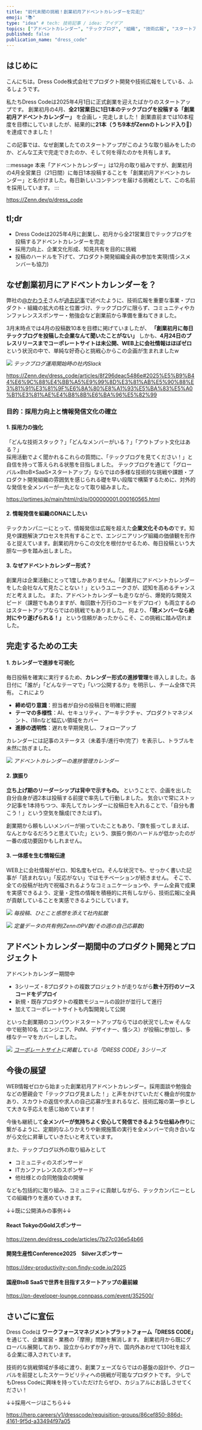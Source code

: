 ```yaml
---
title: "前代未聞の挑戦！創業初月アドベントカレンダーを完走🎉"
emoji: "📚"
type: "idea" # tech: 技術記事 / idea: アイデア
topics: ["アドベントカレンダー", "テックブログ", "組織", "技術広報", "スタートアップ"]
published: false
publication_name: "dress_code"
---
```


## はじめに

こんにちは。Dress Code株式会社でプロダクト開発や技術広報をしている、ふるしょうです。

私たちDress Codeは2025年4月1日に正式創業を迎えたばかりのスタートアップです。
創業初月の4月、**全21営業日に1日1本のテックブログを投稿する「創業初月アドベントカレンダー」** を企画し・完走しました！
創業直前までは10本程度を目標にしていましたが、結果的に**21本（うち9本がZennのトレンド入り🎉）** を達成できました！

この記事では、なぜ創業したてのスタートアップがこのような取り組みをしたのか、どんな工夫で完走できたのか、そして何を得たのかを共有します。


:::message
本来「アドベントカレンダー」は12月の取り組みですが、創業初月の4月全営業日（21日間）に毎日1本投稿することを「創業初月アドベントカレンダー」と名付けました。毎日新しいコンテンツを届ける挑戦として、この名前を採用しています。
:::

https://Zenn.dev/p/dress_code
## tl;dr

- Dress Codeは2025年4月に創業し、初月から全21営業日でテックブログを投稿するアドベントカレンダーを完走
- 採用力向上、企業文化形成、知見共有を目的に挑戦
- 投稿のハードルを下げて、プロダクト開発組織全員の参加を実現(情シスメンバーも協力)

## なぜ創業初月にアドベントカレンダーを？

弊社の[@かわうそ](https://Zenn.dev/syoryu89)さんが[過去記事](https://Zenn.dev/dress_code/articles/8f296deac5486e#2025%E5%B9%B44%E6%9C%88%E4%BB%A5%E9%99%8D%E3%81%AB%E5%90%88%E3%81%91%E3%81%9F%E6%8A%80%E8%A1%93%E5%BA%83%E5%A0%B1%E3%81%AE%E4%B8%8B%E6%BA%96%E5%82%99)で述べたように、技術広報を重要な事業・プロダクト・組織の拡大の柱と位置づけ、テックブログに限らず、コミュニティやカンファレンススポンサー・勉強会など創業前から準備を重ねてきました。

3月末時点では4月の投稿数10本を目標に掲げていましたが、
 **「創業初月に毎日テックブログを投稿した企業なんて聞いたことがない」** 
 しかも、**4月24日のプレスリリースまでコーポレートサイトは未公開、WEB上に会社情報はほぼゼロ**という状況の中で、単純な好奇心と挑戦心からこの企画が生まれましたw

![](/images/advent-calendar.png)
*テックブログ運用開始時の社内Slack*

https://Zenn.dev/dress_code/articles/8f296deac5486e#2025%E5%B9%B44%E6%9C%88%E4%BB%A5%E9%99%8D%E3%81%AB%E5%90%88%E3%81%91%E3%81%9F%E6%8A%80%E8%A1%93%E5%BA%83%E5%A0%B1%E3%81%AE%E4%B8%8B%E6%BA%96%E5%82%99

### 目的：採用力向上と情報発信文化の確立

#### 1. 採用力の強化
「どんな技術スタック？」「どんなメンバーがいる？」「アウトプット文化はある？」  
採用活動でよく聞かれるこれらの質問に、「テックブログを見てください！」と自信を持って答えられる状態を目指しました。
テックブログを通じて「グローバル×BtoB×SaaS×スタートアップ」ならではの多様な技術的な挑戦や課題・プロダクト開発組織の雰囲気を感じられる礎を早い段階で構築するために、対外的な発信を全メンバーが一丸となって取り組みました。

https://prtimes.jp/main/html/rd/p/000000001.000160565.html

#### 2. 情報発信を組織のDNAにしたい
テックカンパニーにとって、情報発信は広報を超えた**企業文化そのもの**です。知見や課題解決プロセスを共有することで、エンジニアリング組織の価値観を形作ると捉えています。創業初月からこの文化を根付かせるため、毎日投稿という大胆な一歩を踏み出しました。

#### 3. なぜアドベントカレンダー形式？
創業月は企業活動にとって1度しかありません。「創業月にアドベントカレンダーをした会社なんて見たことない！」というユニークさが、認知を高めるチャンスだと考えました。
また、アドベントカレンダーも走りながら、爆発的な開発スピード（課題でもありますが、毎回数十万行のコードをデプロイ）も両立するのはスタートアップならではの挑戦でもありました。
何より、**「現メンバーなら絶対にやり遂げられる！」** という信頼があったからこそ、この挑戦に踏み切れました。

## 完走するための工夫

#### 1. カレンダーで進捗を可視化
毎日投稿を確実に実行するため、**カレンダー形式の進捗管理**を導入しました。各日付に「誰が」「どんなテーマで」「いつ公開するか」を明示し、チーム全体で共有。
これにより
- **締め切り意識**：担当者が自分の投稿日を明確に把握
- **テーマの多様性**：AI、セキュリティ、アーキテクチャ、プロダクトマネジメント、i18nなど幅広い領域をカバー
- **進捗の透明性**：遅れを早期発見し、フォローアップ

カレンダーには記事のステータス（未着手/進行中/完了）を表示し、トラブルを未然に防ぎました。

![](/images/advent-calendar-1.png)
*アドベントカレンダーの進捗管理カレンダー*

#### 2. 旗振り
**立ち上げ期のリーダーシップは背中で示すもの。**
ということで、企画を出した自分自身が週2本は投稿する前提で率先して行動しました。
気合いで常にストック記事を1本持ちつつ、率先してカレンダーに投稿日を入れることで、「自分も書こう！」という空気を醸成(できたはず)。

創業期から頼もしいメンバーが揃っていたこともあり、「旗を振ってしまえば、なんとかなるだろうと思えていた」という、旗振り側のハードルが低かったのが一番の成功要因かもしれません。

#### 3. 一体感を生む情報伝達
WEB上に会社情報がゼロ、知名度もゼロ。そんな状況でも、せっかく書いた記事が「読まれない」「反応がない」ではモチベーションが続きません。
そこで、全ての投稿が社内で祝福されるようなコミュニケーションや、チーム全員で成果を実感できるよう、定量・定性の情報を積極的に共有しながら、技術広報に全員が貢献していることを実感できるようにしています。

![](/images/advent-calendar-2.png)
*毎投稿、ひとこと感想を添えて社内拡散*

![](/images/advent-calendar-3.png)
*定量データの共有例(ZennのPV数/その週の自己応募数)*



## アドベントカレンダー期間中のプロダクト開発とプロジェクト
アドベントカレンダー期間中
- 3シリーズ・8プロダクトの複数プロジェクトが走りながら**数十万行のソースコードをデプロイ**
- 新規・既存プロダクトの複数モジュールの設計が並行して進行
- 加えてコーポレートサイトも内製開発して公開

といった創業期のコンパウンドスタートアップならではの状況でしたw
そんな中で総勢10名（エンジニア、PdM、デザイナー、情シス）が投稿に参加し、多様なテーマをカバーしました。

![](/images/advent-calendar-5.png)
*[コーポレートサイト](https://www.dress-code.com/)に掲載している「DRESS CODE」3シリーズ*


## 今後の展望
WEB情報ゼロから始まった創業初月アドベントカレンダー。採用面談や勉強会などの懇親会で「テックブログ見ました！」と声をかけていただく機会が何度かあり、スカウトの返信や求人の自己応募が生まれるなど、技術広報の第一歩として大きな手応えを感じ始めています！

今後も継続して**全メンバーが気持ちよく安心して発信できるような仕組み作り**に繋がるように、定期的なふりかえりや新規施策の実行を全メンバーで向き合いながら文化に昇華していきたいと考えています。

また、テックブログ以外の取り組みとして
- コミュニティのスポンサード
- ITカンファレンスのスポンサード
- 他社様との合同勉強会の開催

なども包括的に取り組み、コミュニティに貢献しながら、テックカンパニーとしての組織作りを進めていきます。

↓↓既に公開済みの事例↓↓
####  React TokyoのGoldスポンサー
https://zenn.dev/dress_code/articles/7b27c036e54b66

#### 開発生産性Conference2025　Silverスポンサー
https://dev-productivity-con.findy-code.io/2025


#### 国産BtoB SaaSで世界を目指すスタートアップの最前線
https://pn-developer-lounge.connpass.com/event/352500/

## さいごに宣伝

Dress Codeは **ワークフォースマネジメントプラットフォーム「DRESS CODE」**　を通じて、企業経営・業務の「摩擦」問題を解消します。
創業初月から既にグローバル展開しており、設立からわずか7ヶ月で、国内外あわせて130社を超える企業に導入されています。

技術的な挑戦領域が多岐に渡り、創業フェーズならではの基盤の設計や、グローバルを前提としたスケーラビリティへの挑戦が可能なプロダクトです。
少しでもDress Codeに興味を持っていただけたらぜひ、カジュアルにお話しさせてください！

↓↓採用ページはこちら↓↓

https://herp.careers/v1/dresscode/requisition-groups/86cef850-886d-4161-9f5d-a33494f97a05